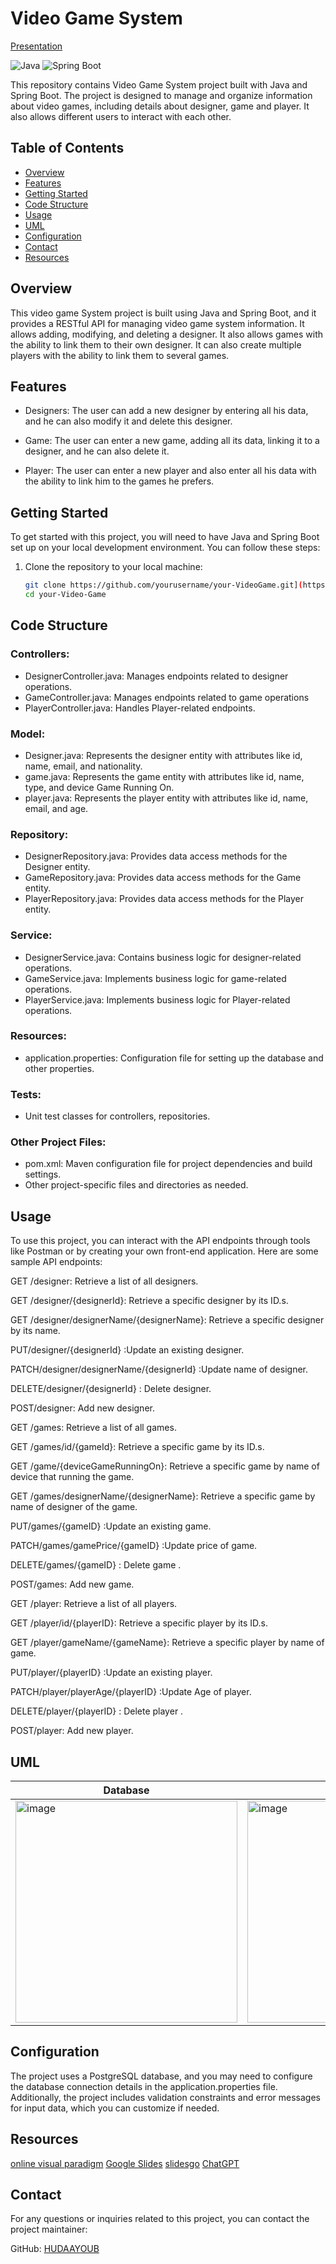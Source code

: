 # Video Game System
[Presentation](https://docs.google.com/presentation/d/1WFH-f5g4sDzrNarR49ZVdJQ5dc5_Iof44dC7xLShhys/edit?usp=sharing)

![Java](https://img.shields.io/badge/Java-11-green)
![Spring Boot](https://img.shields.io/badge/Spring%20Boot-2.5-blue)

This repository contains Video Game System project built with Java and Spring Boot. The project is designed to manage and organize information about video games, including details about designer, game and player. It also allows  different users to interact with each other.

## Table of Contents
- [Overview](#overview)
- [Features](#features)
- [Getting Started](#getting-started)
- [Code Structure](#code-structure)  <!-- Corrected anchor link -->
- [Usage](#usage)
- [UML](#uml)  <!-- Corrected anchor link -->
- [Configuration](#configuration)
- [Contact](#contact)
- [Resources](#resources)


## Overview

This video game System project is built using Java and Spring Boot, and it provides a RESTful API for managing video game system information. It allows adding, modifying, and deleting a designer. It also allows games with the ability to link them to their own designer. It can also create multiple players with the ability to link them to several games.
## Features
- Designers: The user can add a new designer by entering all his data, and he can also modify it and delete this designer.

- Game: The user can enter a new game, adding all its data, linking it to a designer, and he can also delete it.

- Player: The user can enter a new player and also enter all his data with the ability to link him to the games he prefers.

## Getting Started

To get started with this project, you will need to have Java and Spring Boot set up on your local development environment. You can follow these steps:

1. Clone the repository to your local machine:

   ```bash
   git clone https://github.com/yourusername/your-VideoGame.git](https://github.com/AbeerAhmadAS/VideoGame.git)https://github.com/AbeerAhmadAS/VideoGame.git
   cd your-Video-Game

## Code Structure

### Controllers:

- DesignerController.java: Manages endpoints related to designer operations.
- GameController.java: Manages endpoints related to game operations
- PlayerController.java: Handles Player-related endpoints.
  
### Model:

- Designer.java: Represents the designer entity with attributes like id, name, email, and nationality.
- game.java: Represents the game entity with attributes like id, name, type, and device Game Running On.
- player.java: Represents the player entity with attributes like id, name, email, and age.

### Repository:

- DesignerRepository.java: Provides data access methods for the Designer entity.
- GameRepository.java: Provides data access methods for the Game entity.
- PlayerRepository.java: Provides data access methods for the Player entity.

### Service:

- DesignerService.java: Contains business logic for designer-related operations.
- GameService.java: Implements business logic for game-related operations.
- PlayerService.java: Implements business logic for Player-related operations.

### Resources:

- application.properties: Configuration file for setting up the database and other properties.

  
### Tests:

- Unit test classes for controllers, repositories.
  
### Other Project Files:


- pom.xml: Maven configuration file for project dependencies and build settings.
- Other project-specific files and directories as needed.

## Usage

To use this project, you can interact with the API endpoints through tools like Postman or by creating your own front-end application. Here are some sample API endpoints:

GET /designer: Retrieve a list of all designers.

GET /designer/{designerId}: Retrieve a specific designer by its ID.s.

GET /designer/designerName/{designerName}: Retrieve a specific designer by its name.

PUT/designer/{designerId} :Update an existing designer.

PATCH/designer/designerName/{designerId} :Update name of designer.

DELETE/designer/{designerId} : Delete designer.

POST/designer: Add new designer.

GET /games: Retrieve a list of all games.

GET /games/id/{gameId}: Retrieve a specific game by its ID.s.

GET /game/{deviceGameRunningOn}: Retrieve a specific game by  name of device that running the game.

GET /games/designerName/{designerName}: Retrieve a specific game by  name of designer of the game.

PUT/games/{gameID} :Update an existing game.

PATCH/games/gamePrice/{gameID} :Update price of game.

DELETE/games/{gameID} : Delete game .

POST/games: Add new game.

GET /player: Retrieve a list of all players.

GET /player/id/{playerID}: Retrieve a specific player by its ID.s.

GET /player/gameName/{gameName}: Retrieve a specific player by  name of game.

PUT/player/{playerID} :Update an existing player.

PATCH/player/playerAge/{playerID} :Update Age of player.

DELETE/player/{playerID} : Delete player .

POST/player: Add new player.



## UML

| Database                                              | Class      
|-------------------------------------------------------|--------------------------------------------------------------------------------------
| <img width="355" alt="image" src="https://github.com/AbeerAhmadAS/VideoGame/assets/141168203/b366be53-1189-4ef4-85c6-449d7adb6879"> |<img width="355" alt="image" src="https://github.com/AbeerAhmadAS/VideoGame/assets/141168203/db8696ec-1e2c-431a-9646-c03e11b21cf0">








## Configuration
The project uses a PostgreSQL database, and you may need to configure the database connection details in the application.properties file. Additionally, the project includes validation constraints and error messages for input data, which you can customize if needed.

## Resources
[online visual paradigm](https://online.visual-paradigm.com/)
[Google Slides](https://docs.google.com/)
[slidesgo](https://slidesgo.com/)
[ChatGPT](https://chat.openai.com/)


## Contact
For any questions or inquiries related to this project, you can contact the project maintainer:

GitHub: [HUDAAYOUB](https://github.com/AbeerAhmadAS)
